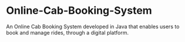 # Online-Cab-Booking-System
An Online Cab Booking System developed in Java that enables users to book and manage rides, through a digital platform.
